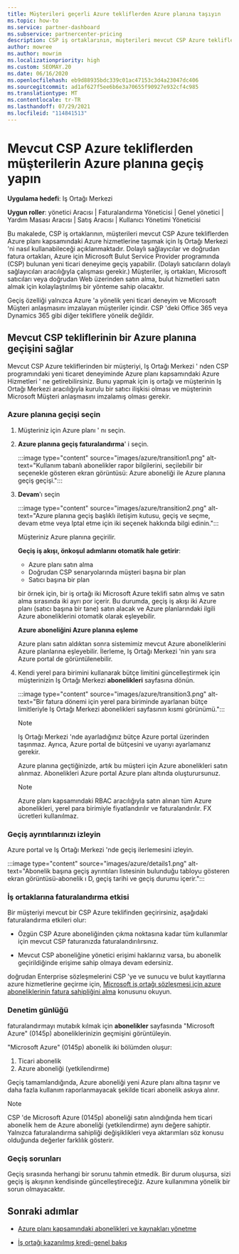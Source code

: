 ```yaml
---
title: Müşterileri geçerli Azure tekliflerden Azure planına taşıyın
ms.topic: how-to
ms.service: partner-dashboard
ms.subservice: partnercenter-pricing
description: CSP iş ortaklarının, müşterileri mevcut CSP Azure tekliflerden Azure planı kapsamındaki Azure hizmetlerine taşımak için Iş Ortağı Merkezi 'ni nasıl kullanabileceğinizi öğrenin.
author: mowree
ms.author: mowrim
ms.localizationpriority: high
ms.custom: SEOMAY.20
ms.date: 06/16/2020
ms.openlocfilehash: eb9d88935bdc339c01ac47153c3d4a23047dc406
ms.sourcegitcommit: ad1af627f5ee6b6e3a70655f90927e932cf4c985
ms.translationtype: MT
ms.contentlocale: tr-TR
ms.lasthandoff: 07/29/2021
ms.locfileid: "114841513"
---
```

# <a name="transition-customers-to-azure-plan-from-existing-csp-azure-offers"></a>Mevcut CSP Azure tekliflerden müşterilerin Azure planına geçiş yapın

**Uygulama hedefi**: Iş Ortağı Merkezi 

**Uygun roller**: yönetici Aracısı | Faturalandırma Yöneticisi | Genel yönetici | Yardım Masası Aracısı | Satış Aracısı | Kullanıcı Yönetimi Yöneticisi

Bu makalede, CSP iş ortaklarının, müşterileri mevcut CSP Azure tekliflerden Azure planı kapsamındaki Azure hizmetlerine taşımak için Iş Ortağı Merkezi 'ni nasıl kullanabileceği açıklanmaktadır. Dolaylı sağlayıcılar ve doğrudan fatura ortakları, Azure için Microsoft Bulut Service Provider programında (CSP) bulunan yeni ticari deneyime geçiş yapabilir. (Dolaylı satıcıların dolaylı sağlayıcıları aracılığıyla çalışması gerekir.) Müşteriler, iş ortakları, Microsoft satıcıları veya doğrudan Web üzerinden satın alma, bulut hizmetleri satın almak için kolaylaştırılmış bir yönteme sahip olacaktır.

Geçiş özelliği yalnızca Azure 'a yönelik yeni ticari deneyim ve Microsoft Müşteri anlaşmasını imzalayan müşteriler içindir. CSP 'deki Office 365 veya Dynamics 365 gibi diğer tekliflere yönelik değildir.

## <a name="transition-existing-csp-offers-to-an-azure-plan"></a>Mevcut CSP tekliflerinin bir Azure planına geçişini sağlar

Mevcut CSP Azure tekliflerinden bir müşteriyi, Iş Ortağı Merkezi ' nden CSP programındaki yeni ticaret deneyiminde Azure planı kapsamındaki Azure Hizmetleri ' ne getirebilirsiniz. Bunu yapmak için iş ortağı ve müşterinin Iş Ortağı Merkezi aracılığıyla kurulu bir satıcı ilişkisi olması ve müşterinin Microsoft Müşteri anlaşmasını imzalamış olması gerekir.

### <a name="select-transition-to-azure-plan"></a>Azure planına geçişi seçin

1. Müşteriniz için Azure planı ' nı seçin.

2. **Azure planına geçiş faturalandırma**' i seçin.

   :::image type="content" source="images/azure/transition1.png" alt-text="Kullanım tabanlı abonelikler rapor bilgilerini, seçilebilir bir seçenekle gösteren ekran görüntüsü: Azure aboneliği ile Azure planına geçiş geçişi.":::

3. **Devam**'ı seçin

   :::image type="content" source="images/azure/transition2.png" alt-text="Azure planına geçiş başlıklı iletişim kutusu, geçiş ve seçme, devam etme veya Iptal etme için iki seçenek hakkında bilgi edinin.":::

   Müşteriniz Azure planına geçirilir.

   **Geçiş iş akışı, önkoşul adımlarını otomatik hale getirir**:

   - Azure planı satın alma
   - Doğrudan CSP senaryolarında müşteri başına bir plan  
   - Satıcı başına bir plan  

   bir örnek için, bir iş ortağı iki Microsoft Azure teklifi satın almış ve satın alma sırasında iki ayrı por içerir. Bu durumda, geçiş iş akışı iki Azure planı (satıcı başına bir tane) satın alacak ve Azure planlarındaki ilgili Azure aboneliklerini otomatik olarak eşleyebilir.  

   **Azure aboneliğini Azure planına eşleme**

   Azure planı satın aldıktan sonra sistemimiz mevcut Azure aboneliklerini Azure planlarına eşleyebilir. İlerleme, Iş Ortağı Merkezi 'nin yanı sıra Azure portal de görüntülenebilir.

4. Kendi yerel para birimini kullanarak bütçe limitini güncelleştirmek için müşterinizin Iş Ortağı Merkezi **abonelikleri** sayfasına dönün.

   :::image type="content" source="images/azure/transition3.png" alt-text="Bir fatura dönemi için yerel para biriminde ayarlanan bütçe limitleriyle Iş Ortağı Merkezi abonelikleri sayfasının kısmi görünümü.":::

   >[!NOTE]
   >Iş Ortağı Merkezi 'nde ayarladığınız bütçe Azure portal üzerinden taşınmaz. Ayrıca, Azure portal de bütçesini ve uyarıyı ayarlamanız gerekir.

   Azure planına geçtiğinizde, artık bu müşteri için Azure abonelikleri satın alınmaz. Abonelikleri Azure portal Azure planı altında oluşturursunuz.

   >[!NOTE]
   > Azure planı kapsamındaki RBAC aracılığıyla satın alınan tüm Azure abonelikleri, yerel para birimiyle fiyatlandırılır ve faturalandırılır. FX ücretleri kullanılmaz.

### <a name="track-your-transition-details"></a>Geçiş ayrıntılarınızı izleyin

Azure portal ve Iş Ortağı Merkezi 'nde geçiş ilerlemesini izleyin.

:::image type="content" source="images/azure/details1.png" alt-text="Abonelik başına geçiş ayrıntıları listesinin bulunduğu tabloyu gösteren ekran görüntüsü-abonelik ı D, geçiş tarihi ve geçiş durumu içerir.":::

### <a name="billing-impact-to-partners"></a>İş ortaklarına faturalandırma etkisi

Bir müşteriyi mevcut bir CSP Azure teklifinden geçirirsiniz, aşağıdaki faturalandırma etkileri olur:

- Özgün CSP Azure aboneliğinden çıkma noktasına kadar tüm kullanımlar için mevcut CSP faturanızda faturalandırılırsınız.

- Mevcut CSP aboneliğine yönetici erişimi haklarınız varsa, bu abonelik geçirildiğinde erişime sahip olmaya devam edersiniz.

doğrudan Enterprise sözleşmelerini CSP 'ye ve sunucu ve bulut kayıtlarına azure hizmetlerine geçirme için, [Microsoft iş ortağı sözleşmesi için azure aboneliklerinin fatura sahipliğini alma](/azure/billing/mpa-request-ownership) konusunu okuyun.

### <a name="audit-log"></a>Denetim günlüğü

faturalandırmayı mutabık kılmak için **abonelikler** sayfasında "Microsoft Azure" (0145p) aboneliklerinizin geçmişini görüntüleyin.

"Microsoft Azure" (0145p) abonelik iki bölümden oluşur:

1. Ticari abonelik
2. Azure aboneliği (yetkilendirme)

Geçiş tamamlandığında, Azure aboneliği yeni Azure planı altına taşınır ve daha fazla kullanım raporlanmayacak şekilde ticari abonelik askıya alınır.  

>[!NOTE]
>CSP 'de Microsoft Azure (0145p) aboneliği satın alındığında hem ticari abonelik hem de Azure aboneliği (yetkilendirme) aynı değere sahiptir. Yalnızca faturalandırma sahipliği değişiklikleri veya aktarımları söz konusu olduğunda değerler farklılık gösterir.

### <a name="transition-issues"></a>Geçiş sorunları

Geçiş sırasında herhangi bir sorunu tahmin etmedik. Bir durum oluşursa, sizi geçiş iş akışının kendisinde güncelleştireceğiz. Azure kullanımına yönelik bir sorun olmayacaktır.  

## <a name="next-steps"></a>Sonraki adımlar

- [Azure planı kapsamındaki abonelikleri ve kaynakları yönetme](azure-plan-manage.md)

- [İş ortağı kazanılmış kredi-genel bakış](partner-earned-credit.md)
